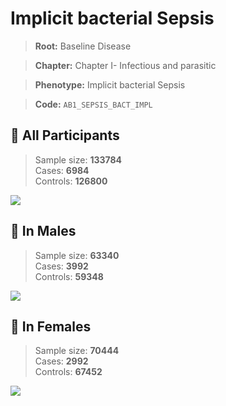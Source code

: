 # Implicit bacterial Sepsis

> **Root:** Baseline Disease  

> **Chapter:** Chapter I- Infectious and parasitic  

> **Phenotype:** Implicit bacterial Sepsis  

> **Code:** `AB1_SEPSIS_BACT_IMPL`

## 🧪 All Participants  
> Sample size: **133784**  
> Cases: **6984**  
> Controls: **126800**
<img src="/Disease/Figures/ALL/Incidence/AB1_SEPSIS_BACT_IMPL.png"/>
<CsvTable src="/Disease_Data/ALL/Incidence/COX_AB1_SEPSIS_BACT_IMPL.csv" label="🔍 View full results" />

## 👨 In Males  
> Sample size: **63340**  
> Cases: **3992**  
> Controls: **59348**
<img src="/Disease/Figures/Male/Incidence/AB1_SEPSIS_BACT_IMPL.png"/>
<CsvTable src="/Disease_Data/Male/Incidence/COX_AB1_SEPSIS_BACT_IMPL.csv" label="🔍 View full results" />

## 👩 In Females  
> Sample size: **70444**  
> Cases: **2992**  
> Controls: **67452**
<img src="/Disease/Figures/Female/Incidence/AB1_SEPSIS_BACT_IMPL.png"/>
<CsvTable src="/Disease_Data/Female/Incidence/COX_AB1_SEPSIS_BACT_IMPL.csv" label="🔍 View full results" />
